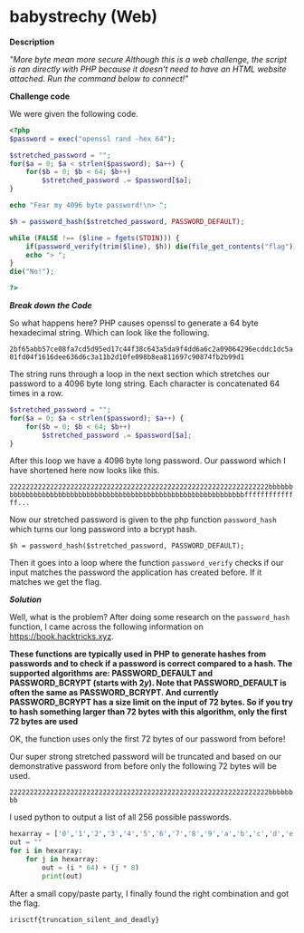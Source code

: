 # babystrechy (Web)

**Description**

*"More byte mean more secure
Although this is a web challenge, the script is ran directly with PHP because it doesn't need to have an HTML website attached. Run the command below to connect!"*

**Challenge code**

We were given the following code.
```php
<?php
$password = exec("openssl rand -hex 64");

$stretched_password = "";
for($a = 0; $a < strlen($password); $a++) {
    for($b = 0; $b < 64; $b++)
        $stretched_password .= $password[$a];
}

echo "Fear my 4096 byte password!\n> ";

$h = password_hash($stretched_password, PASSWORD_DEFAULT);

while (FALSE !== ($line = fgets(STDIN))) {
    if(password_verify(trim($line), $h)) die(file_get_contents("flag"));
    echo "> ";
}
die("No!");

?>
```

***Break down the Code***

So what happens here?
PHP causes openssl to generate a 64 byte hexadecimal string.
Which can look like the following.

```2bf65abb57ce08fa7cd5d95ed17c44f38c643a5da9f4dd6a6c2a09064296ecddc1dc5a01fd04f1616dee636d6c3a11b2d10fe098b8ea811697c90874fb2b99d1```

The string runs through a loop in the next section which stretches our password to a 4096 byte long string.
Each character is concatenated 64 times in a row.
```php
$stretched_password = "";
for($a = 0; $a < strlen($password); $a++) {
    for($b = 0; $b < 64; $b++)
        $stretched_password .= $password[$a];
}
```
After this loop we have a 4096 byte long password.
Our password which I have shortened here now looks like this.

```2222222222222222222222222222222222222222222222222222222222222222bbbbbbbbbbbbbbbbbbbbbbbbbbbbbbbbbbbbbbbbbbbbbbbbbbbbbbbbbbbbbbbbffffffffffffff...```

Now our stretched password is given to the php function `password_hash` which turns our long password into a bcrypt hash.

`$h = password_hash($stretched_password, PASSWORD_DEFAULT);`

Then it goes into a loop where the function `password_verify` checks if our input matches the password the application has created before.
If it matches we get the flag.

***Solution***

Well, what is the problem?
After doing some research on the `password_hash` function, I came across the following information on https://book.hacktricks.xyz.

**These functions are typically used in PHP to generate hashes from passwords and to check if a password is correct compared to a hash.
The supported algorithms are: PASSWORD_DEFAULT and PASSWORD_BCRYPT (starts with $2y$). Note that PASSWORD_DEFAULT is often the same as PASSWORD_BCRYPT. And currently PASSWORD_BCRYPT has a size limit on the input of 72 bytes. So if you try to hash something larger than 72 bytes with this algorithm, only the first 72 bytes are used**

OK, the function uses only the first 72 bytes of our password from before!

Our super strong stretched password will be truncated and based on our demonstrative password from before only the following 72 bytes will be used.

`2222222222222222222222222222222222222222222222222222222222222222bbbbbbbb`

I used python to output a list of all 256 possible passwords.

```python
hexarray = ['0','1','2','3','4','5','6','7','8','9','a','b','c','d','e','f']
out = ""
for i in hexarray:
    for j in hexarray:
        out = (i * 64) + (j * 8)
        print(out)
```
After a small copy/paste party, I finally found the right combination and got the flag.

`irisctf{truncation_silent_and_deadly}`
